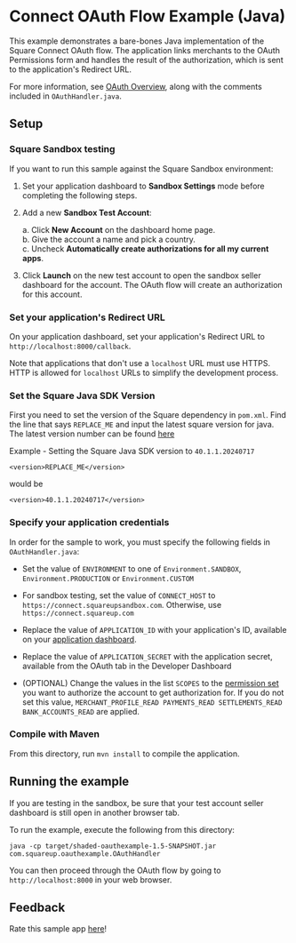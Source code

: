 # Connect OAuth Flow Example (Java)

This example demonstrates a bare-bones Java implementation of the Square Connect
OAuth flow. The application links merchants to the OAuth Permissions form and
handles the result of the authorization, which is sent to the application's Redirect URL.

For more information, see [OAuth Overview](https://developer.squareup.com/docs/oauth-api/overview),
along with the comments included in `OAuthHandler.java`.

## Setup

### Square Sandbox testing

If you want to run this sample against the Square Sandbox environment:

1. Set your application dashboard to **Sandbox Settings** mode before completing
   the following steps.
1. Add a new **Sandbox Test Account**:

   a. Click **New Account** on the dashboard home page.<br>
   b. Give the account a name and pick a country. <br>
   c. Uncheck **Automatically create authorizations for all my current apps**.<br>

1. Click **Launch** on the new test account to open the sandbox seller dashboard for
   the account. The OAuth flow will create an authorization for this account.

### Set your application's Redirect URL

On your application dashboard, set your application's Redirect URL to
`http://localhost:8000/callback`.

Note that applications that don't use a `localhost` URL must use HTTPS. HTTP is
allowed for `localhost` URLs to simplify the development process.

### Set the Square Java SDK Version
First you need to set the version of the Square dependency in `pom.xml`. Find the line that says `REPLACE_ME` and input the latest square version for java. The latest version number can be found [here](https://developer.squareup.com/docs/sdks/java)

Example - Setting the Square Java SDK version to `40.1.1.20240717`
```
<version>REPLACE_ME</version>
```
would be 

```
<version>40.1.1.20240717</version>
```


### Specify your application credentials
In order for the sample to work, you must specify the following fields in `OAuthHandler.java`:

- Set the value of `ENVIRONMENT` to one of `Environment.SANDBOX`, `Environment.PRODUCTION` or `Environment.CUSTOM`

- For sandbox testing, set the value of `CONNECT_HOST` to `https://connect.squareupsandbox.com`.
  Otherwise, use `https://connect.squareup.com`

- Replace the value of `APPLICATION_ID` with your application's ID, available on your
  [application dashboard](https://connect.squareup.com/apps).

- Replace the value of `APPLICATION_SECRET` with the application secret, available from the OAuth tab in the Developer Dashboard

- (OPTIONAL) Change the values in the list `SCOPES` to the [permission set](../OAuthPermissions.md) you
  want to authorize the account to get authorization for. If you do not set this value,
  `MERCHANT_PROFILE_READ PAYMENTS_READ SETTLEMENTS_READ BANK_ACCOUNTS_READ` are applied.

### Compile with Maven

From this directory, run `mvn install` to compile the application.

## Running the example

If you are testing in the sandbox, be sure that your test account seller dashboard
is still open in another browser tab.

To run the example, execute the following from this directory:

    java -cp target/shaded-oauthexample-1.5-SNAPSHOT.jar com.squareup.oauthexample.OAuthHandler

You can then proceed through the OAuth flow by going to `http://localhost:8000`
in your web browser.

## Feedback

Rate this sample app [here](https://delighted.com/t/Z1xmKSqy)!
